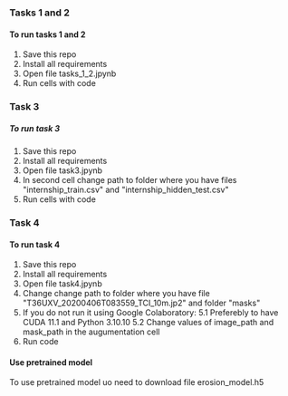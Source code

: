 ### Tasks 1 and 2
#### To run tasks 1 and 2
  1. Save this repo
  2. Install all requirements
  3. Open file tasks_1_2.jpynb 
  4. Run cells with code

### Task 3
##### To run task 3
  1. Save this repo
  2. Install all requirements
  3. Open file task3.jpynb
  4. In second cell change path to folder where you have files "internship_train.csv" and "internship_hidden_test.csv"
  5. Run cells with code

### Task 4
#### To run task 4
  1. Save this repo
  2. Install all requirements
  3. Open file task4.jpynb
  4. Change change path to folder where you have file "T36UXV_20200406T083559_TCI_10m.jp2" and folder "masks"
  5. If you do not run it using Google Colaboratory:
    5.1 Preferebly to have CUDA 11.1 and Python 3.10.10
    5.2 Change values of image_path and mask_path in the augumentation cell
  6. Run code
  
  #### Use pretrained model
  To use pretrained model uo need to download file erosion_model.h5 
